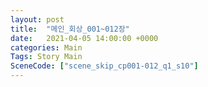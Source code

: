 ```yaml
---
layout: post
title:  "메인_회상_001~012장"
date:   2021-04-05 14:00:00 +0000
categories: Main
Tags: Story Main
SceneCode: ["scene_skip_cp001-012_q1_s10"]
---
```

